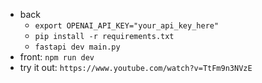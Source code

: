 - back
    - `export OPENAI_API_KEY="your_api_key_here"`
    - `pip install -r requirements.txt`
    - `fastapi dev main.py`
- front: `npm run dev`
- try it out: `https://www.youtube.com/watch?v=TtFm9n3NVzE`
